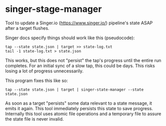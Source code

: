 # singer-stage-manager

Tool to update a Singer.io (https://www.singer.io/) pipeline's state ASAP after a target flushes.

Singer docs specify things should work like this (pseudocode):

    tap --state state.json | target >> state-log.txt
    tail -1 state-log.txt > state.json

This works, but this does not "persist" the tap's progress until the entire run completes. For an initial sync of a slow
tap, this could be days. This risks losing a lot of progress unnecessarily.

This program fixes this like so:

    tap --state state.json | target | singer-state-manager --state state.json

As soon as a target "persists" some data relevant to a state message, it emits it again. This tool immediately persists
this state to save progress. Internally this tool uses atomic file operations and a temporary file to assure the state
file is never invalid.

